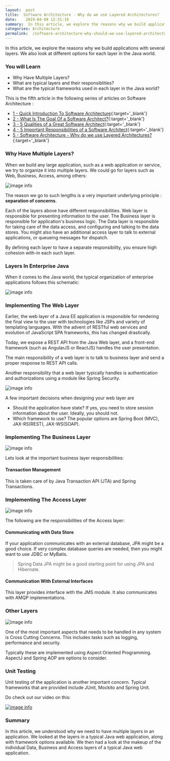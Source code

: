 ```yaml
---
layout:  post
title:  Software Architecture - Why do we use Layered Architectures?
date:    2019-04-09 12:31:19
summary:  In this article, we explore the reasons why we build applications with several layers. We also look at different options for each layer in the Java world.
categories: Architecture
permalink:  /software-architecture-why-should-we-use-layered-architecture
---
```


In this article, we explore the reasons why we build applications with several layers. We also look at different options for each layer in the Java world.

### You will Learn
- Why Have Multiple Layers?
- What are typical layers and their responsiblities?
- What are the typical frameworks used in each layer in the Java world?

This is the fifth article in the following series of articles on Software Architecture :
- [1 - Quick Introduction To Software Architecture](/introduction-to-software-architecture){:target='_blank'}
- [2 - What Is The Goal Of a Software Architect?](/what-is-the-goal-of-an-software-architect){:target='_blank'}
- [3 - 5 Qualities of a Great Software Architect](/five-important-qualities-of-a-software-architect){:target='_blank'}
- [4 - 5 Important Responsibilities of a Software Architect](/five-important-responsibilities-of-a-software-architect){:target='_blank'}
- [5 - Software Architecture - Why do we use Layered Architectures?](/software-architecture-why-should-we-use-layered-architecture){:target='_blank'}

### Why Have Multiple Layers?

When we build any large application, such as a web application or service, we try to organize it into multiple layers. We could go for layers such as Web, Business, Access, among others:

![image info](/images/Capture-038-02.png)

The reason we go to such lengths is a very important underlying principle : **separation of concerns**. 

Each of the layers above have different responsibilities. Web layer is responsible for presenting information to the user. The Business layer is responsible for application's business logic. The Data layer is responsible for taking care of the data access, and configuring and talking to the data stores. You might also have an additional access layer to talk to external applications, or queueing messages for dispatch.

By defining each layer to have a separate responsibility, you ensure high cohesion with-in each such layer. 

### Layers In Enterprise Java

When it comes to the Java world, the typical organization of enterprise applications follows this schematic:

![image info](/images/Capture-038-03.png)


### Implementing The Web Layer

Earlier, the web layer of a Java EE application is responsible for rendering the final view to the user with technologies like JSPs and variety of templating languages.  With the advent of RESTful web services and evolution of JavaScript SPA frameworks, this has changed drastically. 

Today, we expose a REST API from the Java Web layer, and a front-end framework (such as AngularJS or ReactJS) handles the user presentation.

The main responsibility of a web layer is to talk to business layer and send a proper response to REST API calls.

Another responsibility that a web layer typically handles is authentication and authorizations using a module like Spring Security.

![image info](/images/Capture-038-04.png)
 

A few important decisions when designing your web layer are
- Should the application have state? If yes, you need to store session information about the user. Ideally, you should not.
- Which framework to use? The popular options are Spring Boot (MVC), JAX-RS(REST), JAX-WS(SOAP).

### Implementing The Business Layer

![image info](/images/Capture-038-05.png)

Lets look at the important business layer responsibilities:

#### Transaction Management

This is taken care of by Java Transaction API (JTA) and Spring Transactions. 

### Implementing The Access Layer

![image info](/images/Capture-038-06.png)

The following are the responsibilities of the Access layer:

#### Communicating with Data Store

If your application communicates with an external database, JPA might be a good choice. If very complex database queries are needed, then you might want to use JDBC or MyBatis. 

> Spring Data JPA might be a good starting point for using JPA and Hibernate.

#### Communication With External Interfaces

This layer provides interface with the JMS module. It also communicates with AMQP implementations.

### Other Layers

![image info](/images/Capture-038-07.png)

One of the most important aspects that needs to be handled in any system is Cross Cutting Concerns. This includes tasks such as logging, performance and security. 

Typically these are implemented using Aspect Oriented Programming. AspectJ and Spring AOP are options to consider.

### Unit Testing

Unit testing of the application is another important concern. Typical frameworks that are provided include JUnit, Mockito and Spring Unit.

Do check out our video on this:

[![image info](/images/Capture-038-01.png)](https://www.youtube.com/watch?v=fS2JnypQKWs)

### Summary

In this article, we understood why we need to have multiple layers in an application. We looked at the layers in a typical Java web application, along with framework options available. We then had a look at the makeup of the individual Data, Business and Access layers of a typical Java web application.